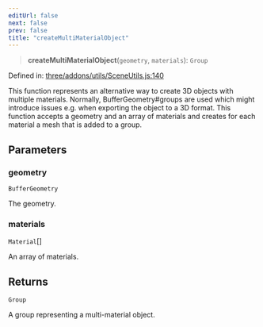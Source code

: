 ```yaml
---
editUrl: false
next: false
prev: false
title: "createMultiMaterialObject"
---
```


> **createMultiMaterialObject**(`geometry`, `materials`): `Group`

Defined in: [three/addons/utils/SceneUtils.js:140](https://github.com/DefinitelyMaybe/three-i18n/blob/fa57b79433d1c349ffb23a78727299c8d4190136/three/addons/utils/SceneUtils.js#L140)

This function represents an alternative way to create 3D objects with multiple materials.
Normally, BufferGeometry#groups are used which might introduce issues e.g. when
exporting the object to a 3D format. This function accepts a geometry and an array of
materials and creates for each material a mesh that is added to a group.

## Parameters

### geometry

`BufferGeometry`

The geometry.

### materials

`Material`[]

An array of materials.

## Returns

`Group`

A group representing a multi-material object.
